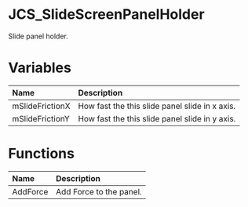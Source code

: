 # JCS_SlideScreenPanelHolder

Slide panel holder.

# Variables

| Name            | Description                                    |
|:----------------|:-----------------------------------------------|
| mSlideFrictionX | How fast the this slide panel slide in x axis. |
| mSlideFrictionY | How fast the this slide panel slide in y axis. |

# Functions

| Name     | Description             |
|:---------|:------------------------|
| AddForce | Add Force to the panel. |
